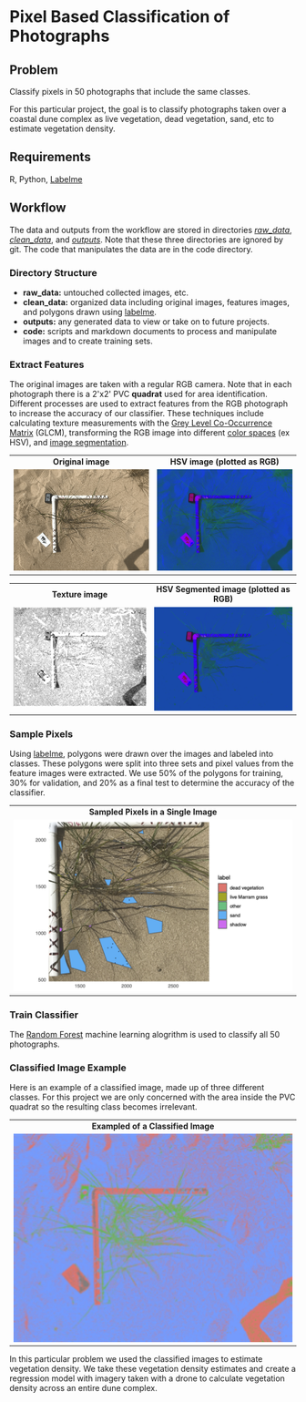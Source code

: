 # Pixel Based Classification of Photographs

## Problem

Classify pixels in 50 photographs that include the same classes.

For this particular project, the goal is to classify photographs taken over a coastal dune complex as live vegetation, dead vegetation, sand, etc to estimate vegetation density.

## Requirements

R, Python, [Labelme](https://github.com/wkentaro/labelme)

## Workflow

The data and outputs from the workflow are stored in directories [_raw_data_](https://drive.google.com/drive/folders/1l1CO1KsPGKZGpAvzJdguCbW4ApAUYwWh?usp=sharing), [_clean_data_](https://drive.google.com/drive/folders/1l1KwdsH1Q0T0ZGWL48JJ_RwQdiLgHLqb?usp=sharing), and [_outputs_](https://drive.google.com/drive/folders/1l26MWxEQS57XVOoJ3nvv0cozci1TUNpf?usp=sharing). Note that these three directories are ignored by git. The code that manipulates the data are in the code directory.

### Directory Structure

- **raw_data:** untouched collected images, etc.
- **clean_data:** organized data including original images, features images, and polygons drawn using [labelme](https://github.com/wkentaro/labelme).
- **outputs:** any generated data to view or take on to future projects.
- **code:**  scripts and markdown documents to process and manipulate images and to create training sets.

### Extract Features

The original images are taken with a regular RGB camera. Note that in each photograph there is a 2'x2' PVC **quadrat** used for area identification. Different processes are used to extract features from the RGB photograph to increase the accuracy of our classifier. These techniques include calculating texture measurements with the [Grey Level Co-Occurrence Matrix](https://prism.ucalgary.ca/handle/1880/51900) (GLCM), transforming the RGB image into different [color spaces](https://towardsdatascience.com/understand-and-visualize-color-spaces-to-improve-your-machine-learning-and-deep-learning-models-4ece80108526) (ex HSV), and  [image segmentation](https://github.com/fjean/pymeanshift).

<table cellpadding='0' border='0' align='center' cellspacing='0' width='75%'>
<tr cellpadding='0' cellspacing='0'>
<td cellpadding='0' align='center' cellspacing='0'><b>Original image</b></td>
<td cellpadding='0' align='center' cellspacing='0'><b>HSV image (plotted as RGB)</b></td>
</tr>
<tr cellpadding='0' cellspacing='0'>
<td cellpadding='0' align='center' cellspacing='0' valign='top'>
<img src='examples/rgb.png' border='0' width='360px' />
</td>
<td cellpadding='0' align='center' cellspacing='0'>
<img src='examples/hsv.png' border='0' width='360px' />
</td>
</tr>
</table>

<table cellpadding='0' border='0' align='center' cellspacing='0' width='75%'>
<tr cellpadding='0' cellspacing='0'>
<td cellpadding='0' align='center' cellspacing='0'><b>Texture image</b></td>
<td cellpadding='0' align='center' cellspacing='0'><b>HSV Segmented image (plotted as RGB)</b></td>
</tr>
<tr cellpadding='0' cellspacing='0'>
<td cellpadding='0' align='center' cellspacing='0' valign='top'>
<img src='/examples/texture.png' border='0' width='360px' />
</td>
<td cellpadding='0' align='center' cellspacing='0'>
<img src='examples/hsv_seg.png' border='0' width='360px' />
</td>
</tr>
</table>

### Sample Pixels

Using [labelme](https://github.com/wkentaro/labelme), polygons were drawn over the images and labeled into classes. These polygons were split into three sets and pixel values from the feature images were extracted. We use 50% of the polygons for training,  30% for validation, and 20% as a final test to determine the accuracy of the classifier. 

<table cellpadding='0' border='0' align='center' cellspacing='0' width='50%'>
<tr cellpadding='0' cellspacing='0'>
<td cellpadding='0' align='center' cellspacing='0'><b>Sampled Pixels in a Single Image</b></td>

</tr>
<tr cellpadding='0' cellspacing='0'>
<td cellpadding='0' align='center' cellspacing='0'>
<img src='examples/training_set.png' border='0' width='600px' />
</td>
</tr>
</table>

### Train Classifier

The [Random Forest](https://link.springer.com/article/10.1023/A:1010933404324) machine learning alogrithm is used to classify all 50 photographs.

### Classified Image Example

Here is an example of a classified image, made up of three different classes. For this project we are only concerned with the area inside the PVC quadrat so the resulting class becomes irrelevant.

<table cellpadding='0' border='0' align='center' cellspacing='0' width='50%'>
<tr cellpadding='0' cellspacing='0'>
<td cellpadding='0' align='center' cellspacing='0'><b>Exampled of a Classified Image</b></td>

</tr>
<tr cellpadding='0' cellspacing='0'>
<td cellpadding='0' align='center' cellspacing='0'>
<img src='examples/classified.png' border='0' width='600px' />
</td>
</tr>
</table>

In this particular problem we used the classified images to estimate vegetation density.  We take these vegetation density estimates and create a regression model with imagery taken with a drone to calculate vegetation density across an entire dune complex.
